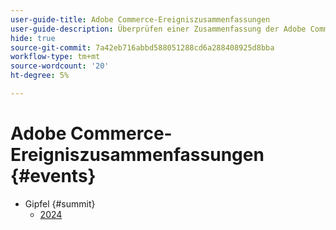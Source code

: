 ```yaml
---
user-guide-title: Adobe Commerce-Ereigniszusammenfassungen
user-guide-description: Überprüfen einer Zusammenfassung der Adobe Commerce-Inhalte aus Adobe-Ereignissen
hide: true
source-git-commit: 7a42eb716abbd588051288cd6a288408925d8bba
workflow-type: tm+mt
source-wordcount: '20'
ht-degree: 5%

---
```



# Adobe Commerce-Ereigniszusammenfassungen {#events}

+ Gipfel {#summit}
   + [2024](summit/2024.md)
